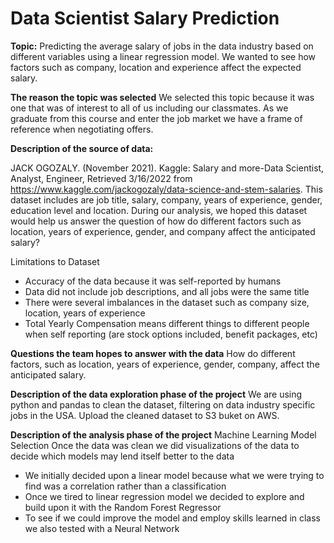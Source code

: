 # Data Scientist Salary Prediction
**Topic:**
Predicting the average salary of jobs in the data industry based on different variables using a linear regression model. We wanted to see how factors such as company, location and
experience affect the expected salary.

**The reason the topic was selected**
We selected this topic because it was one that was of interest to
all of us including our classmates. As we graduate from this
course and enter the job market we have a frame of reference
when negotiating offers.

**Description of the source of data:** 

JACK OGOZALY. (November 2021). 
Kaggle: Salary and more-Data Scientist, Analyst, Engineer, 
Retrieved 3/16/2022 from https://www.kaggle.com/jackogozaly/data-science-and-stem-salaries.
This dataset includes are job title, salary, company, years of experience, gender, education level and location. During our analysis, we hoped this dataset would help us answer the question of how do different factors such as location, years of experience, gender, and company affect the anticipated salary?

Limitations to Dataset
- Accuracy of the data because it was self-reported by humans
- Data did not include job descriptions, and all jobs were the same title
- There were several imbalances in the dataset such as company size, location, years of experience
- Total Yearly Compensation means different things to different people when self reporting (are stock options included, benefit packages, etc)

**Questions the team hopes to answer with the data**
How  do different factors, such as location, years of experience, gender, company, affect the anticipated salary.

**Description of the data exploration phase of the project**
We are using python and pandas to clean the dataset, filtering on data industry specific jobs in the USA.
Upload the cleaned dataset to S3 buket on AWS.

**Description of the analysis phase of the project**
Machine Learning Model Selection
Once the data was clean we did visualizations of the data to decide which models may lend itself better to the data 
- We initially decided upon a linear model because what we were trying to find was a correlation rather than a classification
- Once we tired to linear regression model we decided to explore and build upon it with the Random Forest Regressor
- To see if we could improve the model and employ skills learned in class we also tested with a Neural Network

